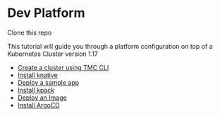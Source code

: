 # Dev Platform

Clone this repo

This tutorial will guide you through a platform configuration on top of a Kubernetes Cluster version 1.17

* [Create a cluster using TMC CLI](https://github.com/dambor/devplatform/blob/master/tmc-tutorial.md)
* [Install knative](https://github.com/dambor/devplatform/blob/master/knative-tutorial.md)
* [Deploy a sample app](https://github.com/dambor/devplatform/blob/master/deploying-sample-app.md)
* [Install kpack](https://github.com/dambor/devplatform/blob/master/kpack-tutorial.md)
* [Deploy an Image](https://github.com/dambor/devplatform/blob/master/deploy-image.md)
* [Install ArgoCD](https://github.com/dambor/devplatform/blob/master/argocd-tutorial.md)